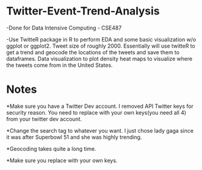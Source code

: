 # Twitter-Event-Trend-Analysis

-Done for Data Intensive Computing - CSE487

-Use TwitteR package in R to perform EDA and some basic visualization w/o ggplot or ggplot2. Tweet size of roughly 2000. Essentially will use twitteR to get a trend and geocode the locations of the tweets and save them to dataframes. Data visualization to plot density heat maps to visualize where the tweets come from in the United States.

# Notes

*Make sure you have a Twitter Dev account. I removed API Twitter keys for security reason. You need to replace with your own keys(you need all 4) from your twitter dev account.

*Change the search tag to whatever you want. I just chose lady gaga since it was after Superbowl 51 and she was highly trending.

*Geocoding takes quite a long time.

*Make sure you replace with your own keys.

